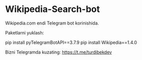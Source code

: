 # Wikipedia-Search-bot
Wikipedia.com endi Telegram bot korinishida.

Paketlarni yuklash:

   pip install pyTelegramBotAPI==3.7.9
   pip install Wikipedia==1.4.0

Bizni Telegramda kuzating: https://t.me/turdibekdev 
